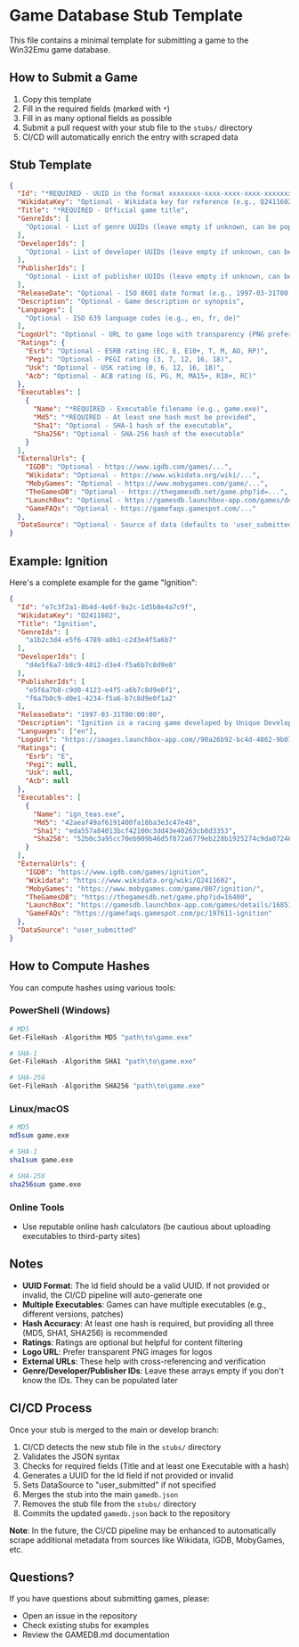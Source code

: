 # Game Database Stub Template

This file contains a minimal template for submitting a game to the Win32Emu game database.

## How to Submit a Game

1. Copy this template
2. Fill in the required fields (marked with `*`)
3. Fill in as many optional fields as possible
4. Submit a pull request with your stub file to the `stubs/` directory
5. CI/CD will automatically enrich the entry with scraped data

## Stub Template

```json
{
  "Id": "*REQUIRED - UUID in the format xxxxxxxx-xxxx-xxxx-xxxx-xxxxxxxxxxxx (will be auto-generated if not provided or invalid)",
  "WikidataKey": "Optional - Wikidata key for reference (e.g., Q2411602)",
  "Title": "*REQUIRED - Official game title",
  "GenreIds": [
    "Optional - List of genre UUIDs (leave empty if unknown, can be populated later)"
  ],
  "DeveloperIds": [
    "Optional - List of developer UUIDs (leave empty if unknown, can be populated later)"
  ],
  "PublisherIds": [
    "Optional - List of publisher UUIDs (leave empty if unknown, can be populated later)"
  ],
  "ReleaseDate": "Optional - ISO 8601 date format (e.g., 1997-03-31T00:00:00)",
  "Description": "Optional - Game description or synopsis",
  "Languages": [
    "Optional - ISO 639 language codes (e.g., en, fr, de)"
  ],
  "LogoUrl": "Optional - URL to game logo with transparency (PNG preferred)",
  "Ratings": {
    "Esrb": "Optional - ESRB rating (EC, E, E10+, T, M, AO, RP)",
    "Pegi": "Optional - PEGI rating (3, 7, 12, 16, 18)",
    "Usk": "Optional - USK rating (0, 6, 12, 16, 18)",
    "Acb": "Optional - ACB rating (G, PG, M, MA15+, R18+, RC)"
  },
  "Executables": [
    {
      "Name": "*REQUIRED - Executable filename (e.g., game.exe)",
      "Md5": "*REQUIRED - At least one hash must be provided",
      "Sha1": "Optional - SHA-1 hash of the executable",
      "Sha256": "Optional - SHA-256 hash of the executable"
    }
  ],
  "ExternalUrls": {
    "IGDB": "Optional - https://www.igdb.com/games/...",
    "Wikidata": "Optional - https://www.wikidata.org/wiki/...",
    "MobyGames": "Optional - https://www.mobygames.com/game/...",
    "TheGamesDB": "Optional - https://thegamesdb.net/game.php?id=...",
    "LaunchBox": "Optional - https://gamesdb.launchbox-app.com/games/details/...",
    "GameFAQs": "Optional - https://gamefaqs.gamespot.com/..."
  },
  "DataSource": "Optional - Source of data (defaults to 'user_submitted' if not provided)"
}
```

## Example: Ignition

Here's a complete example for the game "Ignition":

```json
{
  "Id": "e7c3f2a1-8b4d-4e6f-9a2c-1d5b8e4a7c9f",
  "WikidataKey": "Q2411602",
  "Title": "Ignition",
  "GenreIds": [
    "a1b2c3d4-e5f6-4789-a0b1-c2d3e4f5a6b7"
  ],
  "DeveloperIds": [
    "d4e5f6a7-b8c9-4012-d3e4-f5a6b7c8d9e0"
  ],
  "PublisherIds": [
    "e5f6a7b8-c9d0-4123-e4f5-a6b7c8d9e0f1",
    "f6a7b8c9-d0e1-4234-f5a6-b7c8d9e0f1a2"
  ],
  "ReleaseDate": "1997-03-31T00:00:00",
  "Description": "Ignition is a racing game developed by Unique Development Studios and published by Virgin Interactive for PC, Sega Saturn and PlayStation in 1997. The game features overhead-view racing with power-ups and weapons.",
  "Languages": ["en"],
  "LogoUrl": "https://images.launchbox-app.com//90a26b92-bc4d-4862-9b07-dc36b88536e0.png",
  "Ratings": {
    "Esrb": "E",
    "Pegi": null,
    "Usk": null,
    "Acb": null
  },
  "Executables": [
    {
      "Name": "ign_teas.exe",
      "Md5": "42aeaf49af6191400fa18ba3e3c47e48",
      "Sha1": "eda557a84013bcf42100c3dd43e40263cb8d3353",
      "Sha256": "52b0c3a95cc70eb909b46d5f872a6779eb228b1925274c9da072463934ff2099"
    }
  ],
  "ExternalUrls": {
    "IGDB": "https://www.igdb.com/games/ignition",
    "Wikidata": "https://www.wikidata.org/wiki/Q2411602",
    "MobyGames": "https://www.mobygames.com/game/807/ignition/",
    "TheGamesDB": "https://thegamesdb.net/game.php?id=16400",
    "LaunchBox": "https://gamesdb.launchbox-app.com/games/details/168516-ignition",
    "GameFAQs": "https://gamefaqs.gamespot.com/pc/197611-ignition"
  },
  "DataSource": "user_submitted"
}
```

## How to Compute Hashes

You can compute hashes using various tools:

### PowerShell (Windows)
```powershell
# MD5
Get-FileHash -Algorithm MD5 "path\to\game.exe"

# SHA-1
Get-FileHash -Algorithm SHA1 "path\to\game.exe"

# SHA-256
Get-FileHash -Algorithm SHA256 "path\to\game.exe"
```

### Linux/macOS
```bash
# MD5
md5sum game.exe

# SHA-1
sha1sum game.exe

# SHA-256
sha256sum game.exe
```

### Online Tools
- Use reputable online hash calculators (be cautious about uploading executables to third-party sites)

## Notes

- **UUID Format**: The Id field should be a valid UUID. If not provided or invalid, the CI/CD pipeline will auto-generate one
- **Multiple Executables**: Games can have multiple executables (e.g., different versions, patches)
- **Hash Accuracy**: At least one hash is required, but providing all three (MD5, SHA1, SHA256) is recommended
- **Ratings**: Ratings are optional but helpful for content filtering
- **Logo URL**: Prefer transparent PNG images for logos
- **External URLs**: These help with cross-referencing and verification
- **Genre/Developer/Publisher IDs**: Leave these arrays empty if you don't know the IDs. They can be populated later

## CI/CD Process

Once your stub is merged to the main or develop branch:

1. CI/CD detects the new stub file in the `stubs/` directory
2. Validates the JSON syntax
3. Checks for required fields (Title and at least one Executable with a hash)
4. Generates a UUID for the Id field if not provided or invalid
5. Sets DataSource to "user_submitted" if not specified
6. Merges the stub into the main `gamedb.json`
7. Removes the stub file from the `stubs/` directory
8. Commits the updated `gamedb.json` back to the repository

**Note**: In the future, the CI/CD pipeline may be enhanced to automatically scrape additional metadata from sources like Wikidata, IGDB, MobyGames, etc.

## Questions?

If you have questions about submitting games, please:
- Open an issue in the repository
- Check existing stubs for examples
- Review the GAMEDB.md documentation
